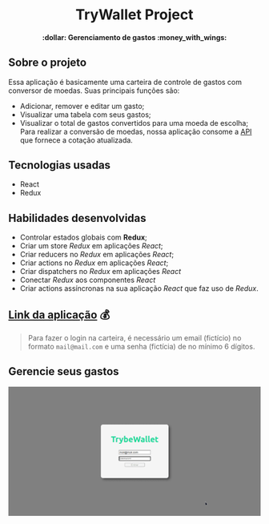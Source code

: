 <h1 align="center">
  TryWallet Project
</h1>
<h4 align="center"> 
  :dollar: Gerenciamento de gastos :money_with_wings:	
</h4>

## Sobre o projeto

Essa aplicação é basicamente uma carteira de controle de gastos com conversor de moedas.
Suas principais funções são:
  - Adicionar, remover e editar um gasto;
  - Visualizar uma tabela com seus gastos;
  - Visualizar o total de gastos convertidos para uma moeda de escolha;
Para realizar a conversão de moedas, nossa aplicação consome a [API](https://economia.awesomeapi.com.br/json/all) que fornece a cotação atualizada.

## Tecnologias usadas
- React
- Redux

## Habilidades desenvolvidas
- Controlar estados globais com **Redux**;
- Criar um store _Redux_ em aplicações _React_;
- Criar reducers no _Redux_ em aplicações _React_;
- Criar actions no _Redux_ em aplicações _React_;
- Criar dispatchers no _Redux_ em aplicações _React_
- Conectar _Redux_ aos componentes _React_
- Criar actions assíncronas na sua aplicação _React_ que faz uso de _Redux_.


## [Link da aplicação](https://palenske-try-wallet.herokuapp.com/) 💰
> Para fazer o login na carteira, é necessário um email (fictício) no formato `mail@mail.com` e uma senha (fictícia) de no mínimo 6 dígitos.

## Gerencie seus gastos
<img alt="rodando aplicação Try-Wallet" src="./public/trybeWallet.gif">
